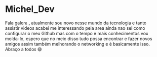 # Michel_Dev
Fala galera , atualmente sou novo nesse mundo da tecnologia
e tanto assistir videos acabei me interessando pela area
ainda nao sei como configurar o meu Github mas com o tempo
e mais conhecimentos vou molda-lo, espero que no meio disso tudo
possa encontrar e fazer novos amigos assim também melhorando o networking
e é basicamente isso. Abraço a todos 😄
